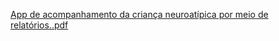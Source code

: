 [App de acompanhamento da criança neuroatípica por meio de relatórios..pdf](https://github.com/ClaudianaOliveiraCruz/Projeto-Pim/files/10210911/App.de.acompanhamento.da.crianca.neuroatipica.por.meio.de.relatorios.pdf)
